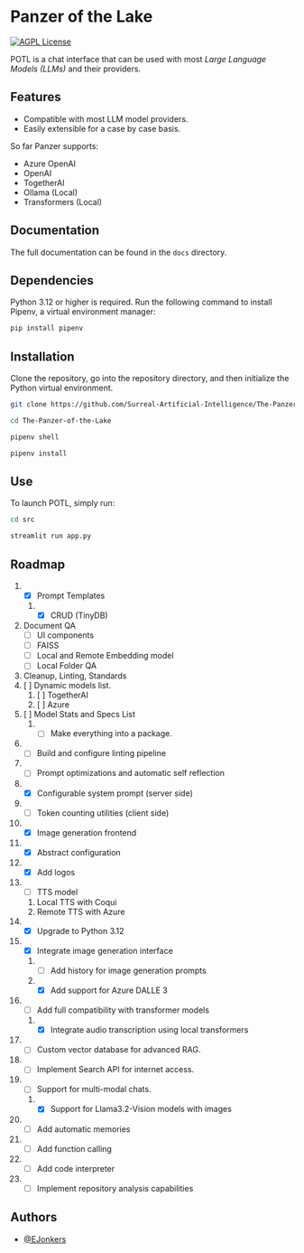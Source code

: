 # Panzer of the Lake

[![AGPL License](https://img.shields.io/badge/license-AGPL-blue.svg)](http://www.gnu.org/licenses/agpl-3.0)

POTL is a chat interface that can be used with most _Large Language Models (LLMs)_ and their providers.

## Features

- Compatible with most LLM model providers.
- Easily extensible for a case by case basis.

So far Panzer supports:

- Azure OpenAI
- OpenAI
- TogetherAI
- Ollama (Local)
- Transformers (Local)

## Documentation

The full documentation can be found in the `docs` directory.

## Dependencies

Python 3.12 or higher is required.
Run the following command to install Pipenv, a virtual environment manager:

```bash
pip install pipenv
```

## Installation

Clone the repository, go into the repository directory, and then initialize the Python virtual environment.

```bash
git clone https://github.com/Surreal-Artificial-Intelligence/The-Panzer-of-the-Lake.git
```

```bash
cd The-Panzer-of-the-Lake
```

```bash
pipenv shell
```

```bash
pipenv install
```

## Use

To launch POTL, simply run:

```bash
cd src
```

```bash
streamlit run app.py
```

## Roadmap

1. - [x] Prompt Templates
   1. - [x] CRUD (TinyDB)
2. Document QA
   - [ ] UI components
   - [ ] FAISS
   - [ ] Local and Remote Embedding model
   - [ ] Local Folder QA
3. Cleanup, Linting, Standards
4. [ ] Dynamic models list.
   1. [ ] TogetherAI
   2. [ ] Azure
5. [ ] Model Stats and Specs List
   1. - [ ] Make everything into a package.
6. - [ ] Build and configure linting pipeline
7. - [ ] Prompt optimizations and automatic self reflection
8. - [x] Configurable system prompt (server side)
9. - [ ] Token counting utilities (client side)
10. - [x] Image generation frontend
11. - [x] Abstract configuration
12. - [x] Add logos
13. - [ ] TTS model
    1. Local TTS with Coqui
    2. Remote TTS with Azure
14. - [x] Upgrade to Python 3.12
15. - [x] Integrate image generation interface
    1. - [ ] Add history for image generation prompts
    2. - [x] Add support for Azure DALLE 3
16. - [ ] Add full compatibility with transformer models
    1. - [x] Integrate audio transcription using local transformers
17. - [ ] Custom vector database for advanced RAG.
18. - [ ] Implement Search API for internet access.
19. - [ ] Support for multi-modal chats.
    1. - [x] Support for Llama3.2-Vision models with images
20. - [ ] Add automatic memories
21. - [ ] Add function calling
22. - [ ] Add code interpreter
23. - [ ] Implement repository analysis capabilities

## Authors

- [@EJonkers](https://www.gitlab.com/EJonkers)
